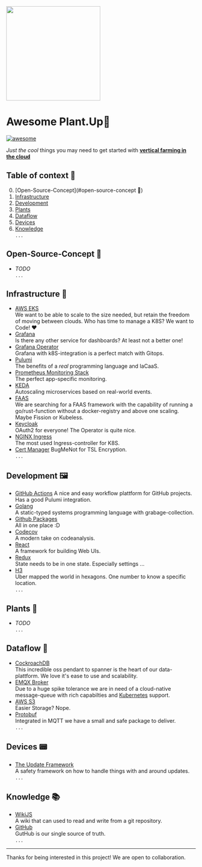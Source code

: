 
<img src="http://plant-up.cloud/assets/logo.png" height="250px" >  

# Awesome Plant.Up🌿

[![awesome](https://cdn.rawgit.com/sindresorhus/awesome/d7305f38d29fed78fa85652e3a63e154dd8e8829/media/badge.svg)](https://github.com/PlantUp/awesome)

_Just the cool_ things you may need to get started with [__vertical farming in the cloud__](https://plant-up.cloud)

## Table of context 📜 
0. [Open-Source-Concept](#open-source-concept 🕍)
1. [Infrastructure](#infrastructure)
2. [Development](#development)
3. [Plants](#plants)
4. [Dataflow](#dataflow)
5. [Devices](#devices)
4. [Knowledge](#knowledge)  
```...```

## Open-Source-Concept 🕍
* _TODO_  
```...```
## Infrastructure 🔩  
* [AWS EKS](https://aws.amazon.com/eks)  
  We want to be able to scale to the size needed, but retain the freedom of moving between clouds.
  Who has time to manage a K8S? We want to Code! ❤️
* [Grafana](https://grafana.com/)  
  Is there any other service for dashboards? At least not a better one!
* [Grafana Operator](https://operatorhub.io/operator/grafana-operator)  
  Grafana with k8S-integration is a perfect match with Gitops.
* [Pulumi](https://www.pulumi.com/)  
  The benefits of a _real_ programming language and IaCaaS.  
* [Prometheus Monitoring Stack](https://github.com/prometheus-operator/prometheus-operator)  
  The perfect app-specific monitoring.
* [KEDA](https://keda.sh/)  
  Autoscaling microservices based on real-world events.
* [FAAS]()  
  We are searching for a FAAS framework with the capability of running a go/rust-function without a docker-registry and above one scaling.  
  Maybe Fission or Kubeless.
* [Keycloak](https://www.keycloak.org/)  
  OAuth2 for everyone! The Operator is quite nice.
* [NGINX Ingress](https://kubernetes.github.io/ingress-nginx/)  
  The most used Ingress-controller for K8S.
* [Cert Manager](https://cert-manager.io/)
  BugMeNot for TSL Encryption.  
```...```
## Development 🖼️ 
* [GitHub Actions](https://github.com/features/actions)
  A nice and easy workflow plattform for GitHub projects.  
  Has a good Pulumi integration.  
* [Golang](https://golang.org/)  
  A static-typed systems programming language with grabage-collection.
* [Github Packages](https://github.com/features/packages)  
  All in one place :D
* [Codecov](https://codecov.io/)  
  A modern take on codeanalysis.
* [React](https://reactjs.org/)  
  A framework for building Web UIs.
* [Redux](https://redux.js.org/)  
  State needs to be in one state. Especially settings ...  
* [H3](https://eng.uber.com/h3/)  
  Uber mapped the world in hexagons. One number to know a specific location.  
```...```
## Plants 🌵
* _TODO_  
```...```
## Dataflow 🌊 
* [CockroachDB](https://www.cockroachlabs.com/)  
  This incredible oss pendant to spanner is the heart of our data-plattform. We love it's ease to use and scalability.
* [EMQX Broker](https://www.emqx.io/)  
  Due to a huge spike tolerance we are in need of a cloud-native message-queue with rich capabilties and [Kubernetes](https://kubernetes.io) support.
* [AWS S3](https://aws.amazon.com/s3)  
  Easier Storage? Nope.
* [Protobuf](https://developers.google.com/protocol-buffers/)  
  Integrated in MQTT we have a small and safe package to deliver.  
```...```
## Devices 📟 
* [The Update Framework](https://theupdateframework.io/)  
  A safety framework on how to handle things with and around updates.  
```...```
## Knowledge 📚 
* [WikiJS](https://wiki.js.org/)  
  A wiki that can used to read and write from a git repository.
* [GitHub](https://github.com/)  
  GutHub is our single source of truth.  
```...```

---
Thanks for being interested in this project!
We are open to collaboration.
